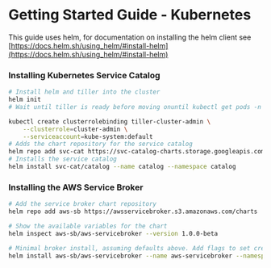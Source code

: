 # Getting Started Guide - Kubernetes

This guide uses helm, for documentation on installing the helm client see [https://docs.helm.sh/using_helm/#install-helm](https://docs.helm.sh/using_helm/#install-helm)


### Installing Kubernetes Service Catalog

```bash
# Install helm and tiller into the cluster
helm init
# Wait until tiller is ready before moving onuntil kubectl get pods -n kube-system -l name=tiller | grep 1/1; do sleep 1; done

kubectl create clusterrolebinding tiller-cluster-admin \
    --clusterrole=cluster-admin \
    --serviceaccount=kube-system:default
# Adds the chart repository for the service catalog
helm repo add svc-cat https://svc-catalog-charts.storage.googleapis.com
# Installs the service catalog
helm install svc-cat/catalog --name catalog --namespace catalog
```

### Installing the AWS Service Broker

```bash
# Add the service broker chart repository
helm repo add aws-sb https://awsservicebroker.s3.amazonaws.com/charts

# Show the available variables for the chart
helm inspect aws-sb/aws-servicebroker --version 1.0.0-beta

# Minimal broker install, assuming defaults above. Add flags to set credentials, region, etc
helm install aws-sb/aws-servicebroker --name aws-servicebroker --namespace aws-sb --version 1.0.0-beta
```
